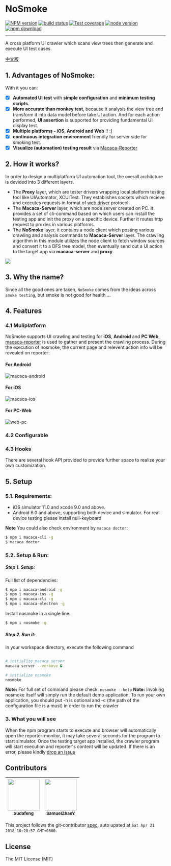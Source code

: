 # NoSmoke

[![NPM version][npm-image]][npm-url]
[![build status][travis-image]][travis-url]
[![Test coverage][coveralls-image]][coveralls-url]
[![node version][node-image]][node-url]
[![npm download][download-image]][download-url]

[npm-image]: https://img.shields.io/npm/v/nosmoke.svg?style=flat-square
[npm-url]: https://npmjs.org/package/nosmoke
[travis-image]: https://img.shields.io/travis/macacajs/NoSmoke.svg?style=flat-square
[travis-url]: https://travis-ci.org/macacajs/NoSmoke
[coveralls-image]: https://img.shields.io/coveralls/macacajs/NoSmoke.svg?style=flat-square
[coveralls-url]: https://coveralls.io/r/macacajs/NoSmoke?branch=master
[node-image]: https://img.shields.io/badge/node.js-%3E=_8-green.svg?style=flat-square
[node-url]: http://nodejs.org/download/
[download-image]: https://img.shields.io/npm/dm/nosmoke.svg?style=flat-square
[download-url]: https://npmjs.org/package/nosmoke

---

A cross platform UI crawler which scans view trees then generate and execute UI test cases.

[中文版](README.zh.md)

## 1. Advantages of NoSmoke:

With it you can:

* [x] **Automated UI test** with **simple configuration** and **minimum testing scripts**.
* [x] **More accurate than monkey test**, because it analysis the view tree and transform it into data model before take UI action. And for each action performed, **UI assertion** is supported for providing fundamental UI display test.
* [x] **Multiple platforms - iOS, Android and Web** !! :\]
* [x] **continuous integration environment** friendly for server side for smoking test.
* [x] **Visualize \(automation\) testing result** via [Macaca-Reporter](https://github.com/macacajs/macaca-reporter)

## 2. How it works?

In order to design a multiplatform UI automation tool, the overall architcture is devided into 3 different layers.

* The **Proxy** layer, which are tester drivers wrapping local platform testing tool like UIAutomator, XCUITest. They establishes sockets which recieve and executes requests in format of [web driver](https://www.w3.org/TR/webdriver/) protocol.
* The **Macaca-Server** layer, which are node server created on PC. It provides a set of cli-command based on which users can install the testing app and init the proxy on a specific device. Further it routes http request to proxies in various platforms.
* The **NoSmoke** layer, it contains a node client which posting various crawling and analysis commands to **Macaca-Server** layer. The crawling algorithm in this module utilizes the node client to fetch window sources and convert it to a DFS tree model, then eventually send out a UI action to the target app via **macaca-server** and **proxy**.

![](https://raw.githubusercontent.com/wiki/macacajs/NoSmoke/assets/macaca-architecture.png)

## 3. Why the name?

Since all the good ones are taken, `NoSmoke` comes from the ideas across `smoke testing`, but smoke is not good for health ...

## 4. Features

### 4.1 Muliplatform

NoSmoke supports UI crawling and testing for **iOS**, **Android** and **PC Web**, [macaca-reporter](//github.com/macacajs/macaca-reporter) is used to gather and present the crawling process. During the execution of nosmoke, the current page and relevent action info will be revealed on reporter:

#### For Android

![macaca-android](https://user-images.githubusercontent.com/8198256/31303578-988f5db2-ab42-11e7-8b96-52175fe4ba92.gif)

#### For iOS

![macaca-ios](https://user-images.githubusercontent.com/8198256/31303576-98897564-ab42-11e7-9a12-36e5aaf5161d.gif)

#### For PC-Web

![web-pc](https://user-images.githubusercontent.com/8198256/31303577-988df9c2-ab42-11e7-8c60-1bd456cedddd.gif)

### 4.2 Configurable

### 4.3 Hooks

There are several hook API provided to provide further space to realize your own customization.

## 5. Setup

### 5.1. Requirements:

* iOS simulator 11.0 and xcode 9.0 and above.
* Android 6.0 and above, supporting both device and simulator. For real device testing please install null-keyboard

**Note** You could also check environment by `macaca doctor`:

```bash
$ npm i macaca-cli -g
$ macaca doctor
```

### 5.2. Setup & Run:

##### **Step 1.** Setup:

Full list of dependencies:

```bash
$ npm i macaca-android -g
$ npm i macaca-ios -g
$ npm i macaca-cli -g
$ npm i macaca-electron -g
```

Install nosmoke in a single line:

```bash
$ npm i nosmoke -g
```

##### **Step 2.** Run it:

In your workspace directory, execute the following command

```bash

# initialize macaca server
macaca server --verbose &

# initialize nosmoke
nosmoke
```

**Note:** For full set of command please check: `nosmoke --help`
**Note:** Invoking nosmoke itself will simply run the default demo application. To run your own application, you should put -h is optional and -c \(the path of the configuration file is a must\) in order to run the crawler

### 3. What you will see

When the npm program starts to execute and browser will automatically open the reporter-monitor, it may take several seconds for the program to start simulator. Once the testing target app installed, the crawler program will start execution and reporter's content will be updated.
If there is an error, please kindly [drop an issue](//github.com/macacajs/NoSmoke/issues)

<!-- GITCONTRIBUTOR_START -->

## Contributors

|[<img src="https://avatars1.githubusercontent.com/u/1011681?v=4" width="100px;"/><br/><sub><b>xudafeng</b></sub>](https://github.com/xudafeng)<br/>|[<img src="https://avatars0.githubusercontent.com/u/8198256?v=4" width="100px;"/><br/><sub><b>SamuelZhaoY</b></sub>](https://github.com/SamuelZhaoY)<br/>
| :---: | :---: |


This project follows the git-contributor [spec](https://github.com/xudafeng/git-contributor), auto upated at `Sat Apr 21 2018 10:28:57 GMT+0800`.

<!-- GITCONTRIBUTOR_END -->

## License

The MIT License (MIT)
